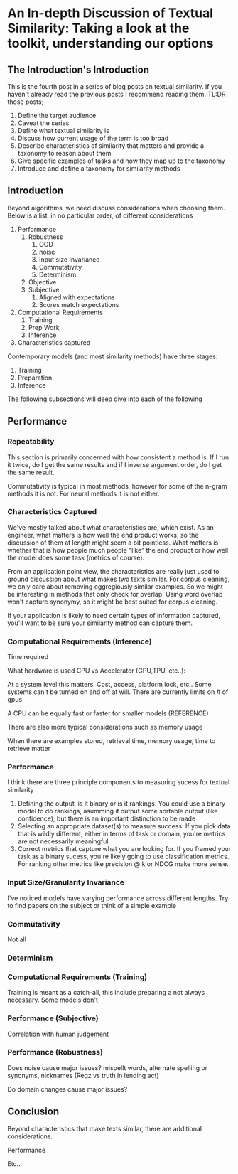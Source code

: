 # An In-depth Discussion of Textual Similarity: Taking a look at the toolkit, understanding our options

## The Introduction's Introduction

This is the fourth post in a series of blog posts on textual similarity. If you haven't already read the previous posts I recommend reading them. TL:DR those posts;
1. Define the target audience
2. Caveat the series
3. Define what textual similarity is
4. Discuss how current usage of the term is too broad
5. Describe characteristics of similarity that matters and provide a taxonomy to reason about them
6. Give specific examples of tasks and how they map up to the taxonomy
7. Introduce and define a taxonomy for similarity methods

## Introduction

Beyond algorithms, we need discuss considerations when choosing them.
Below is a list, in no particular order, of different considerations 

<!-- Rework order -->

1. Performance
	1. Robustness
		1. OOD
		2. noise
		3. Input size Invariance
		4. Commutativity
		5. Determinism
	2. Objective
	3. Subjective 
		1. Aligned with expectations
		2. Scores match expectations
2. Computational Requirements
	1. Training
	2. Prep Work
	3. Inference
3. Characteristics captured

Contemporary models (and most similarity methods) have three stages:
1. Training
2. Preparation
3. Inference


The following subsections will deep dive into each of the following

## Performance

### Repeatability

This section is primarily concerned with how consistent a method is. If I run it twice, do I get the same results and if I inverse argument order, do I get the same result.

Commutativity is typical in most methods, however for some of the n-gram methods it is not. For neural methods it is not either. 



### Characteristics Captured

We've mostly talked about what characteristics are, which exist. As an engineer, what matters is how well the end product works, so the discussion 
of them at length might seem a bit pointless. What matters is  whether that is how people much people "like" the end product or how well the model does some task (metrics of course). 

From an application point view, the characteristics are really just used to ground discussion about what makes two texts similar. For corpus cleaning, we only care
about removing eggregiously similar examples. So we might be interesting in methods that only check for overlap. Using word overlap won't capture synonymy, so it might be best suited for corpus cleaning.

If your application is likely to need certain types of information captured, you'll want to be sure your similarity method can capture them.

### Computational Requirements (Inference)

Time required

What hardware is used CPU vs Accelerator (GPU,TPU, etc..):

At a system level this matters. Cost, access, platform lock, etc..
Some systems can't be turned on and off at will. There are currently limits on # of gpus

A CPU can be equally fast or faster for smaller models (REFERENCE)

There are also more typical considerations such as memory usage

When there are examples stored,
retrieval time, memory usage, time to retrieve matter

### Performance

I think there are three principle components to measuring sucess for textual similarity
1. Defining the output, is it binary or is it rankings. You could use a binary model to do rankings, asumming it output some sortable output (like confidence), but there is an important distinction to be made
2. Selecting an appropriate dataset(s) to measure success. If you pick data that is wildly different, either in terms of task or domain, you're metrics are not necessarily meaningful
3. Correct metrics that capture what you are looking for. If you framed your task as a binary sucess, you're likely going to use classification metrics. For ranking other metrics like
precision @ k or NDCG make more sense.

### Input Size/Granularity Invariance 

I've noticed models have varying performance across different lengths. Try to find papers on the subject or think of a simple example

### Commutativity

Not all 
### Determinism

### Computational Requirements (Training)

Training is meant as a catch-all, this include preparing a not always necessary. Some models don't 

### Performance (Subjective)
Correlation with human judgement

### Performance (Robustness)

Does noise cause major issues? mispellt words, alternate spelling or synonyms, nicknames (Regz vs truth in lending act)

Do domain changes cause major issues?

## Conclusion

Beyond characteristics that make texts similar, there are additional considerations. 

Performance

Etc..
<!--

Considerations when selecting algorithms

1. Input order invariance
2. Order invariance (scrambling things changes the score_
3. Length invariance
4. Domain invariance
5. Characteristics captured
6. Performance on proposed task

-->

<!--
https://medium.com/@appaloosastore/string-similarity-algorithms-compared-3f7b4d12f0ff
http://web.archive.org/web/20081224234350/http://www.dcs.shef.ac.uk/~sam/stringmetrics.html#variational
    Text overlap
		Matching Coefficient
		Dice’s Coefficient
		Jaccard Similarity or Jaccard Coefficient or Tanimoto coefficient
		Overlap Coefficient
		Regex
			GREP
			A-GREP
		ROUGE
		BLEU
		q-gram
		Compression Similarity
		
	Approximate Matching
		Minhash
		Hashlib
		Edit distance
			Levenshtein distance
			Needleman-Wunch distance or Sellers Algorithm
			Smith-Waterman distance
			Gotoh Distance or Smith-Waterman-Gotoh distance
			Monge Elkan distance
			Jaro distance metric
			Jaro Winkler
			Ukkonen Algorithms
    
	Embedding Space Based
		DISCUSSION ON DIFFERENT EMBEDDING SPACES (SoundEx distance metric)
			TF/IDF
			
		Block distance or L1 distance or City block distance
		Hamming distance
		Euclidean distance or L2 distance
		Cosine similarity
			TFIDF or TF/IDF
		BERT Score
			Element by element distances
		DTW

		
	Probability based methods
		Variational distance (KL Divergence)
		Hellinger distance or Bhattacharyya distance
		Information Radius (Jensen-Shannon divergence)
		Confusion Probability
		Harmonic Mean
		Skew divergence
		Tau
	
	Heuristic based methods
		Fellegi and Sunters (SFS) metric
		Address Matching
		DNA
			FastA
			BlastP
			Maximal matches
	
	Learned methods
		Siamese networks
		Constrastive learning
		
-->

